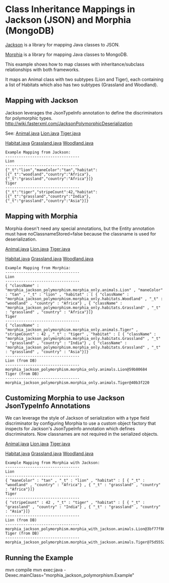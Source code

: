 # Class Inheritance Mappings in Jackson (JSON) and Morphia (MongoDB)

[Jackson](https://github.com/FasterXML/jackson) is a library for mapping Java classes to JSON.

[Morphia](https://github.com/mongodb/morphia) is a library for mapping Java classes to MongoDB.

This example shows how to map classes with inheritance/subclass relationships with both frameworks.

It maps an Animal class with two subtypes (Lion and Tiger), each containing a list of Habitats which also has two subtypes (Grassland and Woodland).

## Mapping with Jackson

Jackson leverages the JsonTypeInfo annotation to define the discriminators for polymorphic types.
http://wiki.fasterxml.com/JacksonPolymorphicDeserialization

See:
[Animal.java](https://github.com/denniskuczynski/morphia_jackson_polymorphism_example/blob/master/src/main/java/morphia_jackson_polymorphism/jackson_only/animals/Animal.java)
[Lion.java](https://github.com/denniskuczynski/morphia_jackson_polymorphism_example/blob/master/src/main/java/morphia_jackson_polymorphism/jackson_only/animals/Lion.java)
[Tiger.java](https://github.com/denniskuczynski/morphia_jackson_polymorphism_example/blob/master/src/main/java/morphia_jackson_polymorphism/jackson_only/animals/Tiger.java)

[Habitat.java](https://github.com/denniskuczynski/morphia_jackson_polymorphism_example/blob/master/src/main/java/morphia_jackson_polymorphism/jackson_only/habitats/Habitat.java)
[Grassland.java](https://github.com/denniskuczynski/morphia_jackson_polymorphism_example/blob/master/src/main/java/morphia_jackson_polymorphism/jackson_only/habitats/Grassland.java)
[Woodland.java](https://github.com/denniskuczynski/morphia_jackson_polymorphism_example/blob/master/src/main/java/morphia_jackson_polymorphism/jackson_only/habitats/Woodland.java)

```
Example Mapping from Jackson:
---------------------------------
Lion
---------------------------------
{"_t":"lion","maneColor":"tan","habitat":[{"_t":"woodland","country":"Africa"},{"_t":"grassland","country":"Africa"}]}
Tiger
---------------------------------
{"_t":"tiger","stripeCount":42,"habitat":[{"_t":"grassland","country":"India"},{"_t":"grassland","country":"Asia"}]}
```

## Mapping with Morphia

Morphia doesn't need any special annotations, but the Entity annotation must have noClassnameStored=false because the classname is used for deserialization.

[Animal.java](https://github.com/denniskuczynski/morphia_jackson_polymorphism_example/blob/master/src/main/java/morphia_jackson_polymorphism/morphia_only/animals/Animal.java)
[Lion.java](https://github.com/denniskuczynski/morphia_jackson_polymorphism_example/blob/master/src/main/java/morphia_jackson_polymorphism/morphia_only/animals/Lion.java)
[Tiger.java](https://github.com/denniskuczynski/morphia_jackson_polymorphism_example/blob/master/src/main/java/morphia_jackson_polymorphism/morphia_only/animals/Tiger.java)

[Habitat.java](https://github.com/denniskuczynski/morphia_jackson_polymorphism_example/blob/master/src/main/java/morphia_jackson_polymorphism/morphia_only/habitats/Habitat.java)
[Grassland.java](https://github.com/denniskuczynski/morphia_jackson_polymorphism_example/blob/master/src/main/java/morphia_jackson_polymorphism/morphia_only/habitats/Grassland.java)
[Woodland.java](https://github.com/denniskuczynski/morphia_jackson_polymorphism_example/blob/master/src/main/java/morphia_jackson_polymorphism/morphia_only/habitats/Woodland.java)

```
Example Mapping from Morphia:
---------------------------------
Lion
---------------------------------
{ "className" : "morphia_jackson_polymorphism.morphia_only.animals.Lion" , "maneColor" : "tan" , "_t" : "lion" , "habitat" : [ { "className" : "morphia_jackson_polymorphism.morphia_only.habitats.Woodland" , "_t" : "woodland" , "country" : "Africa"} , { "className" : "morphia_jackson_polymorphism.morphia_only.habitats.Grassland" , "_t" : "grassland" , "country" : "Africa"}]}
Tiger
---------------------------------
{ "className" : "morphia_jackson_polymorphism.morphia_only.animals.Tiger" , "stripeCount" : 42 , "_t" : "tiger" , "habitat" : [ { "className" : "morphia_jackson_polymorphism.morphia_only.habitats.Grassland" , "_t" : "grassland" , "country" : "India"} , { "className" : "morphia_jackson_polymorphism.morphia_only.habitats.Grassland" , "_t" : "grassland" , "country" : "Asia"}]}
---------------------------------
Lion (from DB)
---------------------------------
morphia_jackson_polymorphism.morphia_only.animals.Lion@59b80684
Tiger (from DB)
---------------------------------
morphia_jackson_polymorphism.morphia_only.animals.Tiger@40b3f220
```

## Customizing Morphia to use Jackson JsonTypeInfo Annotations

We can leverage the style of Jackson of serialization with a type field discriminator by configuring Morphia to use a custom object factory that inspects for Jackson's JsonTypeInfo annotation which defines discriminators. Now classnames are not required in the serialized objects.

[Animal.java](https://github.com/denniskuczynski/morphia_jackson_polymorphism_example/blob/master/src/main/java/morphia_jackson_polymorphism/morphia_with_jackson/animals/Animal.java)
[Lion.java](https://github.com/denniskuczynski/morphia_jackson_polymorphism_example/blob/master/src/main/java/morphia_jackson_polymorphism/morphia_with_jackson/animals/Lion.java)
[Tiger.java](https://github.com/denniskuczynski/morphia_jackson_polymorphism_example/blob/master/src/main/java/morphia_jackson_polymorphism/morphia_with_jackson/animals/Tiger.java)

[Habitat.java](https://github.com/denniskuczynski/morphia_jackson_polymorphism_example/blob/master/src/main/java/morphia_jackson_polymorphism/morphia_with_jackson/habitats/Habitat.java)
[Grassland.java](https://github.com/denniskuczynski/morphia_jackson_polymorphism_example/blob/master/src/main/java/morphia_jackson_polymorphism/morphia_with_jackson/habitats/Grassland.java)
[Woodland.java](https://github.com/denniskuczynski/morphia_jackson_polymorphism_example/blob/master/src/main/java/morphia_jackson_polymorphism/morphia_with_jackson/habitats/Woodland.java)

```
Example Mapping from Morphia with Jackson:
---------------------------------
Lion
---------------------------------
{ "maneColor" : "tan" , "_t" : "lion" , "habitat" : [ { "_t" : "woodland" , "country" : "Africa"} , { "_t" : "grassland" , "country" : "Africa"}]}
Tiger
---------------------------------
{ "stripeCount" : 42 , "_t" : "tiger" , "habitat" : [ { "_t" : "grassland" , "country" : "India"} , { "_t" : "grassland" , "country" : "Asia"}]}
---------------------------------
Lion (from DB)
---------------------------------
morphia_jackson_polymorphism.morphia_with_jackson.animals.Lion@3bf77f86
Tiger (from DB)
---------------------------------
morphia_jackson_polymorphism.morphia_with_jackson.animals.Tiger@75d5552b
```

## Running the Example

mvn compile
mvn exec:java -Dexec.mainClass="morphia_jackson_polymorphism.Example"
